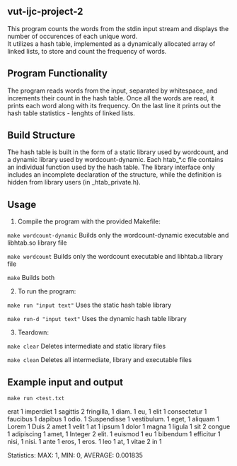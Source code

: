 ## vut-ijc-project-2 

This program counts the words from the stdin input stream and displays the number of occurences of each unique word.<br> 
It utilizes a hash table, implemented as a dynamically allocated array of linked lists, to store and count the frequency of words.

## Program Functionality

The program reads words from the input, separated by whitespace, and increments their count in the hash table. Once all the words are read, it prints each word along with its frequency. On the last line it prints out the hash table statistics - lenghts of linked lists.

## Build Structure

The hash table is built in the form of a static library used by wordcount, and a dynamic library used by wordcount-dynamic. Each htab_*.c file contains an individual function used by the hash table. The library interface only includes an incomplete declaration of the structure, while the definition is hidden from library users (in _htab_private.h).

## Usage

1. Compile the program with the provided Makefile:

`make wordcount-dynamic`	Builds only the wordcount-dynamic executable and libhtab.so library file

`make wordcount`		Builds only the wordcount executable and libhtab.a library file

`make`				Builds both

2. To run the program:

`make run "input text"`		Uses the static hash table library

`make run-d "input text"`	Uses the dynamic hash table library

3. Teardown:

`make clear`	Deletes intermediate and static library files

`make clean`	Deletes all intermediate, library and executable files

## Example input and output

`make run <test.txt`

erat 	 1
imperdiet 	 1
sagittis 	 2
fringilla, 	 1
diam. 	 1
eu, 	 1
elit 	 1
consectetur 	 1
faucibus 	 1
dapibus 	 1
odio. 	 1
Suspendisse 	 1
vestibulum. 	 1
eget, 	 1
aliquam 	 1
Lorem 	 1
Duis 	 2
amet 	 1
velit 	 1
at 	 1
ipsum 	 1
dolor 	 1
magna 	 1
ligula 	 1
sit 	 2
congue 	 1
adipiscing 	 1
amet, 	 1
Integer 	 2
elit. 	 1
euismod 	 1
eu 	 1
bibendum 	 1
efficitur 	 1
nisi, 	 1
nisi. 	 1
ante 	 1
eros, 	 1
eros. 	 1
leo 	 1
at, 	 1
vitae 	 2
in 	 1

Statistics: MAX: 1, MIN: 0, AVERAGE: 0.001835



